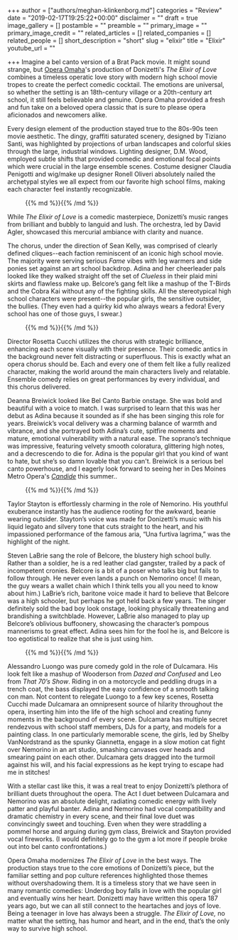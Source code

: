 +++
author = ["authors/meghan-klinkenborg.md"]
categories = "Review"
date = "2019-02-17T19:25:22+00:00"
disclaimer = ""
draft = true
image_gallery = []
postamble = ""
preamble = ""
primary_image = ""
primary_image_credit = ""
related_articles = []
related_companies = []
related_people = []
short_description = "short"
slug = "elixir"
title = "Elixir"
youtube_url = ""

+++
Imagine a bel canto version of a Brat Pack movie. It might sound strange, but [Opera Omaha](/scene/companies/opera-omaha/)'s production of Donizetti's _The Elixir of Love_ combines a timeless operatic love story with modern high school movie tropes to create the perfect comedic cocktail. The emotions are universal, so whether the setting is an 18th-century village or a 20th-century art school, it still feels believable and genuine. Opera Omaha provided a fresh and fun take on a beloved opera classic that is sure to please opera aficionados and newcomers alike.

Every design element of the production stayed true to the 80s-90s teen movie aesthetic. The dingy, graffiti saturated scenery, designed by Tiziano Santi, was highlighted by projections of urban landscapes and colorful skies through the large, industrial windows. Lighting designer, D.M. Wood, employed subtle shifts that provided comedic and emotional focal points which were crucial in the large ensemble scenes. Costume designer Claudia Penigotti and wig/make up designer Ronell Oliveri absolutely nailed the archetypal styles we all expect from our favorite high school films, making each character feel instantly recognizable.

<figure data-type="image">{{% md %}}{{% /md %}}

<figcaption></figcaption>

</figure>

While _The Elixir of Love_ is a comedic masterpiece, Donizetti’s music ranges from brilliant and bubbly to languid and lush. The orchestra, led by David Agler, showcased this mercurial ambiance with clarity and nuance.

The chorus, under the direction of Sean Kelly, was comprised of clearly defined cliques--each faction reminiscent of an iconic high school movie. The majority were serving serious _Fame_ vibes with leg warmers and side ponies set against an art school backdrop. Adina and her cheerleader pals looked like they walked straight off the set of _Clueless_ in their plaid mini skirts and flawless make up. Belcore’s gang felt like a mashup of the T-Birds and the Cobra Kai without any of the fighting skills. All the stereotypical high school characters were present--the popular girls, the sensitive outsider, the bullies. (They even had a quirky kid who always wears a fedora! Every school has one of those guys, I swear.)

<figure data-type="image">{{% md %}}{{% /md %}}

<figcaption></figcaption>

</figure>

Director Rosetta Cucchi utilizes the chorus with strategic brilliance, enhancing each scene visually with their presence. Their comedic antics in the background never felt distracting or superfluous. This is exactly what an opera chorus should be. Each and every one of them felt like a fully realized character, making the world around the main characters lively and relatable. Ensemble comedy relies on great performances by every individual, and this chorus delivered.

Deanna Breiwick looked like Bel Canto Barbie onstage. She was bold and beautiful with a voice to match. I was surprised to learn that this was her debut as Adina because it sounded as if she has been singing this role for years. Breiwick’s vocal delivery was a charming balance of warmth and vibrance, and she portrayed both Adina’s cute, spitfire moments and mature, emotional vulnerability with a natural ease. The soprano’s technique was impressive, featuring velvety smooth coloratura, glittering high notes, and a decrescendo to die for. Adina is the popular girl that you kind of want to hate, but she’s so damn lovable that you can't. Breiwick is a serious bel canto powerhouse, and I eagerly look forward to seeing her in Des Moines Metro Opera's [_Candide_](http://desmoinesmetroopera.org/productions/candide/) this summer..

<figure data-type="image">{{% md %}}{{% /md %}}

<figcaption></figcaption>

</figure>

Taylor Stayton is effortlessly charming in the role of Nemorino. His youthful exuberance instantly has the audience rooting for the awkward, beanie wearing outsider. Stayton’s voice was made for Donizetti’s music with his liquid legato and silvery tone that cuts straight to the heart, and his impassioned performance of the famous aria, “Una furtiva lagrima,” was the highlight of the night.

Steven LaBrie sang the role of Belcore, the blustery high school bully. Rather than a soldier, he is a red leather clad gangster, trailed by a pack of incompetent cronies. Belcore is a bit of a poser who talks big but fails to follow through. He never even lands a punch on Nemorino once! (I mean, the guy wears a wallet chain which I think tells you all you need to know about him.) LaBrie’s rich, baritone voice made it hard to believe that Belcore was a high schooler, but perhaps he got held back a few years. The singer definitely sold the bad boy look onstage, looking physically threatening and brandishing a switchblade. However, LaBrie also managed to play up Belcore’s oblivious buffoonery, showcasing the character’s pompous mannerisms to great effect. Adina sees him for the fool he is, and Belcore is too egotistical to realize that she is just using him.

<figure data-type="image">{{% md %}}{{% /md %}}

<figcaption></figcaption>

</figure>

Alessandro Luongo was pure comedy gold in the role of Dulcamara. His look felt like a mashup of Wooderson from _Dazed and Confused_ and Leo from _That 70’s Show_. Riding in on a motorcycle and peddling drugs in a trench coat, the bass displayed the easy confidence of a smooth talking con man. Not content to relegate Luongo to a few key scenes, Rosetta Cucchi made Dulcamara an omnipresent source of hilarity throughout the opera, inserting him into the life of the high school and creating funny moments in the background of every scene. Dulcamara has multiple secret rendezvous with school staff members, DJs for a party, and models for a painting class. In one particularly memorable scene, the girls, led by Shelby VanNordstrand as the spunky Giannetta, engage in a slow motion cat fight over Nemorino in an art studio, smashing canvases over heads and smearing paint on each other. Dulcamara gets dragged into the turmoil against his will, and his facial expressions as he kept trying to escape had me in stitches!

With a stellar cast like this, it was a real treat to enjoy Donizetti’s plethora of brilliant duets throughout the opera. The Act I duet between Dulcamara and Nemorino was an absolute delight, radiating comedic energy with lively patter and playful banter. Adina and Nemorino had vocal compatibility and dramatic chemistry in every scene, and their final love duet was convincingly sweet and touching. Even when they were straddling a pommel horse and arguing during gym class, Breiwick and Stayton provided vocal fireworks. (I would definitely go to the gym a lot more if people broke out into bel canto confrontations.)

  
Opera Omaha modernizes _The Elixir of Love_ in the best ways. The production stays true to the core emotions of Donizetti’s piece, but the familiar setting and pop culture references highlighted those themes without overshadowing them. It is a timeless story that we have seen in many romantic comedies: Underdog boy falls in love with the popular girl and eventually wins her heart. Donizetti may have written this opera 187 years ago, but we can all still connect to the heartaches and joys of love. Being a teenager in love has always been a struggle. _The Elixir of Love,_ no matter what the setting, has humor and heart, and in the end, that’s the only way to survive high school.